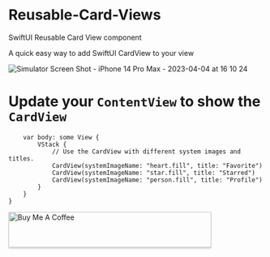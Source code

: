 # Reusable-Card-Views
SwiftUI Reusable Card View component

A quick easy way to add SwiftUI CardView to your view 

![Simulator Screen Shot - iPhone 14 Pro Max - 2023-04-04 at 16 10 24](https://user-images.githubusercontent.com/129897920/229909648-10edde59-e76f-4dfc-a468-3fd767cb8f4f.png)

# Update your `ContentView` to show the `CardView`

```struct ContentView: View {
    var body: some View {
        VStack {
            // Use the CardView with different system images and titles.
            CardView(systemImageName: "heart.fill", title: "Favorite")
            CardView(systemImageName: "star.fill", title: "Starred")
            CardView(systemImageName: "person.fill", title: "Profile")
        }
    }
}
```

<a href="https://www.buymeacoffee.com/di_nerd" target="di_nerd"><img src="https://www.buymeacoffee.com/assets/img/custom_images/orange_img.png" alt="Buy Me A Coffee" style="height: 70px !important;width: 400px !important;box-shadow: 0px 3px 2px 0px rgba(190, 190, 190, 0.5) !important;-webkit-box-shadow: 0px 3px 2px 0px rgba(190, 190, 190, 0.5) !important;" ></a>


